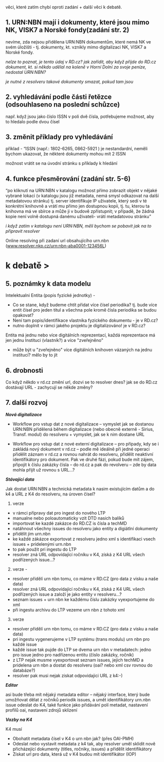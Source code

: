 věci, které zatím chybí oproti zadání + další věci k debatě.

## 1. URN:NBN mají i dokumenty, které jsou mimo NK, VISK7 a Norské fondy(zadání str. 2) ##

nevíme, zda nejsou přidělena URN:NBN dokumentům, které nemá NK ve svém úložišti - tj. dokumenty, kt. vznikly mimo digitalizaci NK, VISK7 a Norské fondy.

_nelze to poznat, je tento údaj v RD.cz? jak zařídit, aby když přijde do RD.cz dokument, kt. si někdo udělal na koleně v Horní Dolní za svoje peníze, nedostal URN:NBN?_

_je nutné z resolveru takové dokumenty smazat, pokud tam jsou_

## 2. vyhledávání podle části řetězce (odsouhlaseno na poslední schůzce) ##

např. když jsou jako číslo ISSN v poli dvě čísla, potřebujeme možnost, aby to hledalo podle dvou čísel

## 3. změnit příklady pro vyhledávání ##

příklad - “ISSN (např.: 1802-6265, 0862-5921 ) je nestandardní, neměli bychom ukazovat, že některé dokumenty mohou mít 2 ISSN

možnost vrátit se na úvodní stránku s příklady k hledání

## 4. funkce přesměrování (zadání str. 5-6) ##

“po kliknutí na URN:NBN v katalogu možnost přímo zobrazit objekt v nějaké
vybrané lokaci (v katalogu jsou již metadata, nemá smysl odkazovat na další
metadatovou stránku)
tj. server identifikuje IP uživatele, který sedí v té konkrétní knihovně a vrátí mu přímo jen dostupnou kopii, tj. tu, kterou ta knihovna má ve sbírce a může ji v budově zpřístupnit; v případě, že žádná kopie není volně dostupná danému uživateli- vrátí metadatovou stránku”

_i když zatím v katalogu není URN:NBN, měli bychom se pobavit jak na to připravit resolver_

Online resolving při zadaní url obsahujícího urn.nbn (www.resolver.nkp.cz/urn:nbn-aba0001-123456L)


# k debatě  > #

## 5. poznámky k data modelu ##

Intelektualni Entita (popis fyzické jednotky) -
  * Co se stane, když budeme chtít přidat více čísel periodika? tj. bude více entit čísel pro jeden titul a všechna pole kromě čísla periodika se budou opakovat?
  * Není tam popis/identifikace vlastníka fyzického dokumentu - je v RD.cz?
  * nutno doplnit v rámci jakého projektu je digitalizováno! je v RD.cz?

Entita má jednu nebo více digitálních reprezentací, každá reprezentace má jen jednu Instituci (vlastník?) a více "zveřejněno"
  * může být u "zveřejněno" více digitálních knihoven vázaných na jednu instituci? mělo by to jít

## 6. drobnosti ##

Co když někdo v rd.cz změní url, dozvi se to resolver dnes?
jak se do RD.cz dostávají URL - zachycují se někde změny?

##  ##

## 7. další rozvoj ##

**_Nová digitalizace_**

  * Workflow pro vstup dat z nové digitalizace – vymyslet jak se dostanou URN:NBN přidělená během digitalizace (nebo obecně externě - Sirius, Transf. modul) do resolveru + vymyslet, jak se k nim dostane URL

  * Workflow pro vstup dat z nové externí digitalizace – pro případy, kdy se i zakládá nový dokument v rd.cz – podle mě ideálně při jedné operaci přidělit záznam v rd.cz a rovnou nahrát do resolveru, přidělit neaktivní identifikátory pro dokument. Pak ve druhé fázi, pokud bude mít zájem, připojit k číslu zakázky čísla – do rd.cz a pak do revolveru – zde by data mohla přijít už rovnou s URL…?

**_Stávající data_**

Jak dostat URN:NBN a technická metadata k nasim existujícím datům a do k4 a URL z  K4 do resolveru, na úroven čísel?

1) verze
  * v rámci přípravy dat pro ingest do nového LTP
  * manualne nebo poloautomaticky vzit DTD nasich balíků
  * importovat ke kazdé zakázce do RD.CZ is čísla a techMD
  * natáhnout všechny issues do resolveru jako entity a digiátlní dokumenty
  * přidělit jim urn.nbn
  * ke každé zákázce exportovat z resolveru jedno xml s identifikaci vsech issues + pridelenými urn.nbn
  * to pak použit pri ingestu do LTP
  * resolver zná URL odpovídající ročníku v K4, získá z K4 URL všech podřízených issue...?

2) verze -
  * resolver přidělí urn nbn tomu, co máme v RD.CZ (pro data z visku a naše data)
  * resolver zná URL odpovídající ročníku v K4, získá z K4 URL všech podřízených issue a založí je jako entity v resolveru...?
  * seznam issues + urn nbn ke každému číslu zakázky vyexportujeme do xml
  * při ingestu archivu do LTP vezeme urn nbn z tohoto xml

3) verze
  * resolver přidělí urn nbn tomu, co máme v RD.CZ (pro data z visku a naše data)
  * pri ingestu vygenerujeme v LTP systému (trans modulu) urn nbn pro každé issue
  * každé issue tak pujde do LTP se dvema urn nbn v metadatech: jedno pro issue jedno pro nadřízenou entitu (číslo zakázky, ročník)
  * z LTP  nejak musme vyexportovat seznam issues, jejich techMD a pridelena urn nbn a dostat do resolveru (oai? nebo xml csv rovnou do databáze?)
  * resolver pak musi nejak ziskat odpovidajici URL z k4:-)


**_Editor_**

asi bude třeba mít nějaký metadata editor – nějaký interface, který bude umožňovat dělat z ročníků periodik issues, a umět identifikátory urn.nbn issue odeslat do K4, také funkce jako přidávání polí metadat, nastavení profilů oai, nastavení zdrojů sklízení


**_Vazby na K4_**

K4 musí
  * Obohatit metadata čísel v K4 o urn nbn jak? (přes OAI-PMH)
  * Odeslat nebo vystavit metadata z k4 tak, aby resolver uměl sklidit nově přicházející dokumenty (titles, ročniky, issues) a přidělit identifikátory
  * Získat url pro data, která už v K4 budou mít identifikátor (IOP)
